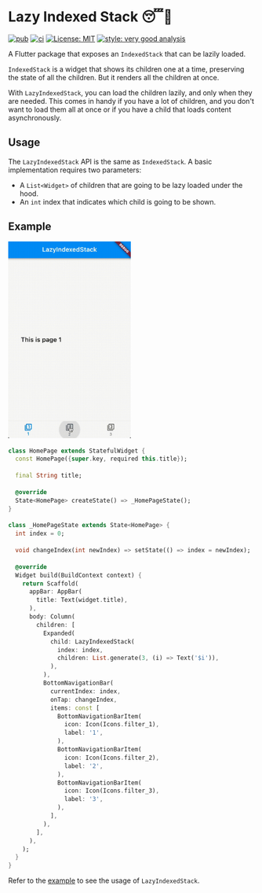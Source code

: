 # Lazy Indexed Stack 😴🥞

[![pub][pub_dev_badge]][pub_dev_link]
[![ci][ci_badge]][ci_link]
[![License: MIT][license_badge]][license_link]
[![style: very good analysis][very_good_analysis_badge]][very_good_analysis_link]

A Flutter package that exposes an `IndexedStack` that can be lazily loaded.

`IndexedStack` is a widget that shows its children one at a time, preserving the state of all the children. But it renders all the children at once.

With `LazyIndexedStack`, you can load the children lazily, and only when they are needed. This comes in handy if you have a lot of children, and you don't want to load them all at once or if you have a child that loads content asynchronously.

## Usage

The `LazyIndexedStack` API is the same as `IndexedStack`. A basic implementation requires two parameters:

- A `List<Widget>` of children that are going to be lazy loaded under the hood.
- An `int` index that indicates which child is going to be shown.

## Example

<a href="https://github.com/marcossevilla/lazy_indexed_stack/blob/main/example/lib/app.dart"><img src="https://raw.githubusercontent.com/marcossevilla/lazy_indexed_stack/main/art/flutter_lazy_indexed_stack.gif" height="400" width="250"/></a>

```dart
class HomePage extends StatefulWidget {
  const HomePage({super.key, required this.title});

  final String title;

  @override
  State<HomePage> createState() => _HomePageState();
}

class _HomePageState extends State<HomePage> {
  int index = 0;

  void changeIndex(int newIndex) => setState(() => index = newIndex);

  @override
  Widget build(BuildContext context) {
    return Scaffold(
      appBar: AppBar(
        title: Text(widget.title),
      ),
      body: Column(
        children: [
          Expanded(
            child: LazyIndexedStack(
              index: index,
              children: List.generate(3, (i) => Text('$i')),
            ),
          ),
          BottomNavigationBar(
            currentIndex: index,
            onTap: changeIndex,
            items: const [
              BottomNavigationBarItem(
                icon: Icon(Icons.filter_1),
                label: '1',
              ),
              BottomNavigationBarItem(
                icon: Icon(Icons.filter_2),
                label: '2',
              ),
              BottomNavigationBarItem(
                icon: Icon(Icons.filter_3),
                label: '3',
              ),
            ],
          ),
        ],
      ),
    );
  }
}
```

Refer to the [example][example_link] to see the usage of `LazyIndexedStack`.

[ci_badge]: https://github.com/marcossevilla/lazy_indexed_stack/workflows/lazy_indexed_stack/badge.svg
[ci_link]: https://github.com/marcossevilla/lazy_indexed_stack/actions
[example_link]: https://github.com/marcossevilla/lazy_indexed_stack/blob/main/example/lib/app.dart
[license_badge]: https://img.shields.io/badge/license-MIT-blue.svg
[license_link]: https://opensource.org/licenses/MIT
[pub_dev_badge]: https://img.shields.io/pub/v/flutter_lazy_indexed_stack.svg
[pub_dev_link]: https://pub.dev/packages/flutter_lazy_indexed_stack
[very_good_analysis_badge]: https://img.shields.io/badge/style-very_good_analysis-B22C89.svg
[very_good_analysis_link]: https://pub.dev/packages/very_good_analysis
